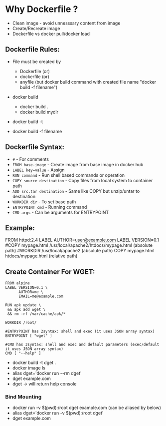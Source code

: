# Why Dockerfile ?
- Clean image - avoid unnesssary content from image
- Create/Recreate image
- Dockerfile vs docker pull/docker load


## Dockerfile Rules:
- File must be created by 
    - Dockerfile (or)
    - dockerfile (or) 
    - anyfile (but docker build command with created file name "docker build -f filename")

- docker build <context-dir>
    - docker build .
    - docker build mydir
 
- docker build -t <tag>
- docker build -f filename

## Dockerfile Syntax:
- `#` - For comments
- `FROM base-image` - Create image from base image in docker hub
- `LABEL key=value` - Assign 
- `RUN command` - Run shell based commands or operation
- `COPY source destination` - Copy files from local system to container path
- `ADD src.tar destination` - Same like COPY but unzip/untar to destination
- `WORKDIR dir` - To set base path
- `ENTRYPOINT cmd` - Running command
- `CMD args` - Can be arguments for ENTRYPOINT

## Example:
FROM httpd:2.4
LABEL AUTHOR=user@example.com
LABEL VERSION=0.1
#COPY mypage.html /usr/local/apache2/htdocs/mypage.html (absolute path)
#WORKDIR /usr/local/apache2 (absolute path)
COPY mypage.html htdocs/mypage.html (relative path)


## Create Container For WGET:
```
FROM alpine
LABEL VERSION=0.1 \
      AUTHOR=me \
      EMAIL=me@example.com

RUN apk update \
 && apk add wget \
 && rm -rf /var/cache/apk/*

WORKDIR /root/

#ENTRYPOINT has 2syntax: shell and exec (it uses JSON array syntax)
ENTRYPOINT [ "wget" ]

#CMD has 3syntax: shell and exec and default parameters (exec/default it uses JSON array syntax)
CMD [ "--help" ]
```

- docker build -t dget .
- docker image ls
- alias dget='docker run --rm dget'
- dget example.com
- dget -> will return help console

### Bind Mounting
- docker run -v $(pwd):/root dget example.com (can be aliased by below)
- alias dget='docker run -v $(pwd):/root dget'
- dget example.com
